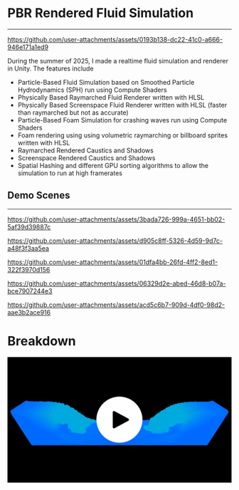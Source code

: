 # PBR Rendered Fluid Simulation
---

https://github.com/user-attachments/assets/0193b138-dc22-41c0-a666-946e171a1ed9

During the summer of 2025, I made a realtime fluid simulation and renderer in Unity.  The features include

- Particle-Based Fluid Simulation based on Smoothed Particle Hydrodynamics (SPH) run using Compute Shaders
- Physically Based Raymarched Fluid Renderer written with HLSL
- Physically Based Screenspace Fluid Renderer written with HLSL (faster than raymarched but not as accurate)
- Particle-Based Foam Simulation for crashing waves run using Compute Shaders
- Foam rendering using using volumetric raymarching or billboard sprites written with HLSL
- Raymarched Rendered Caustics and Shadows
- Screenspace Rendered Caustics and Shadows
- Spatial Hashing and different GPU sorting algorithms to allow the simulation to run at high framerates

## Demo Scenes
---

https://github.com/user-attachments/assets/3bada726-999a-4651-bb02-5af39d39887c

https://github.com/user-attachments/assets/d905c8ff-5326-4d59-9d7c-a48f3f3aa5ea

https://github.com/user-attachments/assets/01dfa4bb-26fd-4ff2-8ed1-322f3970d156

https://github.com/user-attachments/assets/06329d2e-abed-46d8-b07a-bce7907244e3

https://github.com/user-attachments/assets/acd5c6b7-909d-4df0-98d2-aae3b2ace916

# Breakdown

![](ShowcaseMedia/breakdownThumb1.png)
